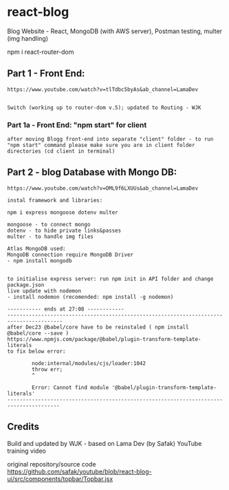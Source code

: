 # react-blog
Blog Website - React,  MongoDB (with AWS server), Postman testing, multer (img handling)

npm i react-router-dom 


## Part 1 - Front End:
    https://www.youtube.com/watch?v=tlTdbc5byAs&ab_channel=LamaDev


    Switch (working up to router-dom v.5); updated to Routing - WJK

### Part 1a - Front End:  "npm start" for client
    after moving Blogg front-end into separate "client" folder - to run "npm start" command please make sure you are in client folder directories (cd client in terminal)

## Part 2 - blog Database with Mongo DB: 
    https://www.youtube.com/watch?v=OML9f6LXUUs&ab_channel=LamaDev

    instal framework and libraries:

    npm i express mongoose dotenv multer

    mongoose - to connect mongo 
    dotenv - to hide private links&passes
    multer - to handle img files

    Atlas MongoDB used:
    MongoDB connection require MongoDB Driver
    - npm install mongodb 
    

    to initialise express server: run npm init in API folder and change package.json
    live update with nodemon
    - install nodemon (recomended: npm install -g nodemon) 

    ----------- ends at 27:08 ------------
    ----------------------------------------------------------------------------------------
    after Dec23 @babel/core have to be reinstaled ( npm install @babel/core --save )
    https://www.npmjs.com/package/@babel/plugin-transform-template-literals
    to fix below error:

            node:internal/modules/cjs/loader:1042
            throw err;
            ^

            Error: Cannot find module '@babel/plugin-transform-template-literals'
    ---------------------------------------------------------------------------------------

## Credits
Build and updated by WJK - based on Lama Dev (by Safak) YouTube training video

 original repository/source code 
 https://github.com/safak/youtube/blob/react-blog-ui/src/components/topbar/Topbar.jsx



